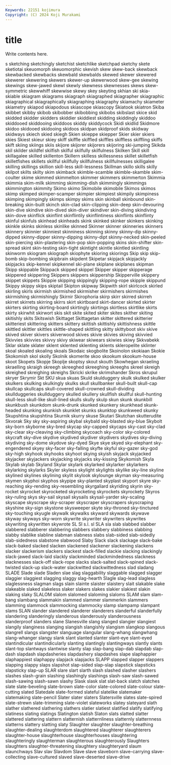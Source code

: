 ```yaml
---
Keywords: 22151 kojimura
Copyright: (C) 2024 Koji Murakami
---
```


# title

Write contents here.



s sketching sketchingly sketchist sketchlike sketchpad sketchy skete sketiotai
skeuomorph skeuomorphic skevish skew skew-back skewback skewbacked skewbacks skewbald skewbalds
skewed skewer skewered skewerer skewering skewers skewer-up skewerwood skew-gee skewing
skewings skew-jawed skewl skewly skewness skewnesses skews skew-symmetric skewwhiff skewwise
skewy skey skeyting skhian ski skia- skiable skiagram skiagrams skiagraph
skiagraphed skiagrapher skiagraphic skiagraphical skiagraphically skiagraphing skiagraphy skiamachy skiameter skiametry
skiapod skiapodous skiascope skiascopy Skiatook skiatron Skiba skibbet skibby skibob
skibobber skibobbing skibobs skibslast skice skid skidded skidder skidders skiddier
skiddiest skidding skiddingly skiddoo skiddooed skiddooing skiddoos skiddy skiddycock Skidi
skidlid Skidmore skidoo skidooed skidooing skidoos skidpan skidproof skids skidway
skidways skiech skied skiegh Skien skieppe skiepper Skier skier skiers
skies Skiest skieur skiey skiff skiffle skiffled skiffles skiffless skiffling
skiffs skift skiing skiings skiis skijore skijorer skijorers skijoring ski-jumping
Skikda skil skilder skildfel skilfish skilful skilfully skilfulness Skilken Skill
skill skillagalee skilled skillenton Skillern skilless skillessness skillet skilletfish skilletfishes
skillets skillful skillfully skillfulness skillfulnesses skilligalee skilling skillings skillion skill-less
skill-lessness Skillman skillo skills skilly skilpot skilts skilty skim skimback
skimble-scamble skimble-skamble skim-coulter skime skimmed skimmelton skimmer skimmers skimmerton Skimmia
skimmia skim-milk skimming skimming-dish skimmingly skimmings skimmington skimmity Skimo skimo
Skimobile skimobile Skimos skimos skimp skimped skimper-scamper skimpier skimpiest skimpily
skimpiness skimping skimpingly skimps skimpy skims skin skinball skinbound skin-breaking
skin-built skinch skin-clad skin-clipping skin-deep skin-devouring skin-dive skindive skin-dived skin-diver
skindiver skin-diving skindiving skin-dove skinflick skinflint skinflintily skinflintiness skinflints skinflinty
skinful skinfuls skinhead skinheads skink skinked skinker skinkers skinking skinkle
skinks skinless skinlike skinned Skinner skinner skinneries skinners skinnery skinnier
skinniest skinniness skinning skinny skinny-dip skinny-dipped skinny-dipper skinny-dipping skinny-dipt skinny-necked
skin-peeled skin-piercing skin-plastering skin-pop skin-popping skins skin-shifter skin-spread skint skin-testing
skin-tight skintight skintle skintled skintling skinworm skiogram skiograph skiophyte skioring
skiorings Skip skip skip-bomb skip-bombing skipbrain skipdent Skipetar skipjack skipjackly
skipjacks skip-kennel skipkennel ski-plane skiplane skiplanes skipman Skipp skippable Skippack
skipped skippel Skipper skipper skipperage skippered skippering Skippers skippers skippership
Skipperville skippery skippet skippets Skippie skipping skippingly skipping-rope skipple skippund
Skippy skippy skips skiptail Skipton skipway Skipwith skirl skirlcock skirled
skirling skirls skirmish skirmished skirmisher skirmishers skirmishes skirmishing skirmishingly Skirnir
Skirophoria skirp skirr skirred skirreh skirret skirrets skirring skirrs skirt
skirtboard skirt-dancer skirted skirter skirters skirting skirting-board skirtingly skirtings skirtless
skirtlike skirts skirty skirwhit skirwort skis skit skite skited skiter
skites skither skiting skitishly skits Skitswish Skittaget Skittagetan skitter skittered
skitterier skitteriest skittering skitters skittery skittish skittishly skittishness skittle skittled
skittler skittles skittle-shaped skittling skitty skittyboot skiv skive skived skiver
skivers skiverwood skives skivie skivies skiving skivvied Skivvies skivvies skivvy
skivy skiwear skiwears skiwies skiwy Skkvabekk Sklar sklate sklater sklent
sklented sklenting sklents skleropelite sklinter skoal skoaled skoaling skoals Skodaic
skogbolite Skoinolon skokiaan Skokie Skokomish skol skolly Skolnik skomerite skoo
skookum skookum-house skoot Skopets Skopje Skoplje skoptsy skout skouth Skowhegan
skraeling skraelling skraigh skreegh skreeghed skreeghing skreeghs skreel skreigh skreighed
skreighing skreighs Skricki skrike skrimshander Skros skrupul skryer Skrymir Skt
SKU skua skuas Skuld skulduggery skulk skulked skulker skulkers skulking
skulkingly skulks skull skullbanker skull-built skull-cap skullcap skullcaps skull-covered skull-crowned
skull-dividing skullduggeries skullduggery skulled skullery skullfish skullful skull-hunting skull-less skull-like
skull-lined skulls skully skulp skun skunk skunkbill skunkbush skunkdom skunk-drunk
skunked skunkery skunkhead skunk-headed skunking skunkish skunklet skunks skunktop skunkweed
skunky Skupshtina skupshtina Skurnik skurry skuse Skutari Skutchan skutterudite Skvorak
Sky sky sky-aspiring skybal skybald sky-blasted sky-blue Skybolt sky-born skyborne
sky-bred skycap sky-capped skycaps sky-cast sky-clad sky-clear sky-cleaving sky-climbing skycoach
sky-color sky-colored skycraft sky-dive skydive skydived skydiver skydivers skydives sky-diving
skydiving sky-dome skydove sky-dyed Skye skye skyed sky-elephant sky-engendered skyey
sky-facer sky-falling skyfte skyful sky-gazer sky-god sky-high skyhook skyhooks skyhoot
skying skyish skyjack skyjacked skyjacker skyjackers skyjacking skyjacks sky-kissing Skykomish
Skyla Skylab skylab Skyland Skylar skylark skylarked skylarker skylarkers skylarking
skylarks Skyler skyless skylight skylights skylike sky-line skyline skylined skylines
skylining skylit skylook skylounge skyman sky-measuring skymen skyphoi skyphos skypipe
sky-planted skyplast skyport skyre sky-reaching sky-rending sky-resembling skyrgaliard skyriding skyrin
sky-rocket skyrocket skyrocketed skyrocketing skyrockets skyrockety Skyros sky-ruling skys sky-sail
skysail skysails skysail-yarder sky-scaling skyscape skyscrape sky-scraper skyscraper skyscrapers skyscraping
skyshine sky-sign skystone skysweeper skyte sky-throned sky-tinctured sky-touching skyugle skywalk
skywalks skyward skywards skywave skyway skyways sky-worn skywrite skywriter skywriters
skywrites skywriting skywritten skywrote SL Sl s.l. sl SLA sla
slab slabbed slabber slabbered slabberer slabbering slabbers slabbery slabbiness slabbing
slabby slablike slabline slabman slabness slabs slab-sided slab-sidedly slab-sidedness slabstone
slabwood Slaby Slack slack slackage slack-bake slack-baked slacked slacken slackened
slackener slackening slackens slacker slackerism slackers slackest slack-filled slackie slacking
slackingly slack-jawed slack-laid slackly slackminded slackmindedness slackness slacknesses slack-off slack-rope
slacks slack-salted slack-spined slack-twisted slack-up slack-water slackwitted slackwittedness slad sladang
SLADE Slade slade Sladen slae slag slaggability slaggable slagged slagger
slaggier slaggiest slagging slaggy slag-hearth Slagle slag-lead slagless slaglessness slagman
slags slain slainte slaister slaistery slait slakable slake slakeable slaked
slakeless slaker slakers slakes slakier slakiest slakin slaking slaky SLALOM
slalom slalomed slaloming slaloms SLAM slam slam-bang slambang slammakin slammed
slammer slammerkin slammers slamming slammock slammocking slammocky slamp slampamp slampant
slams SLAN slander slandered slanderer slanderers slanderful slanderfully slandering slanderingly
slanderous slanderously slanderousness slanderproof slanders slane Slanesville slang slanged slangier
slangiest slangily slanginess slanging slangish slangishly slangism slangkop slangous slangrell
slangs slangster slanguage slangular slang-whang slangwhang slang-whanger slangy slank slant
slanted slanter slant-eye slant-eyed slantindicular slantindicularly slanting slantingly slantingways slantly
slants slant-top slantways slantwise slanty slap slap-bang slap-dab slapdab slap-dash
slapdash slapdasheries slapdashery slapdashes slape slaphappier slaphappiest slaphappy slapjack slapjacks
SLAPP slapped slapper slappers slapping slappy slaps slapshot slap-sided slap-slap
slapstick slapsticks slapsticky slap-up SLAR slare slart slarth slash slashed
slasher slashers slashes slash-grain slashing slashingly slashings slash-saw slash-sawed slash-sawing
slash-sawn slashy Slask slask slat slat-back slatch slatches slate slate-beveling
slate-brown slate-color slate-colored slate-colour slate-cutting slated Slatedale slate-formed slateful slatelike
slatemaker slatemaking slate-pencil Slater slater slaters Slatersville slates slate-spired slate-strewn
slate-trimming slate-violet slateworks slatey slateyard slath slather slathered slathering slathers
slatier slatiest slatified slatify slatifying slatiness slating slatings Slatington slatish
Slaton slats slatted slatter slattered slattering slattern slatternish slatternliness slatternly
slatternness slatterns slattery slatting slaty Slaughter slaughter slaughter-breathing slaughter-dealing slaughterdom
slaughtered slaughterer slaughterers slaughter-house slaughterhouse slaughterhouses slaughtering slaughteringly slaughterman slaughterous
slaughterously Slaughters slaughters slaughter-threatening slaughtery slaughteryard slaum slaunchways Slav slav
Slavdom Slave slave slaveborn slave-carrying slave-collecting slave-cultured slaved slave-deserted slave-drive
